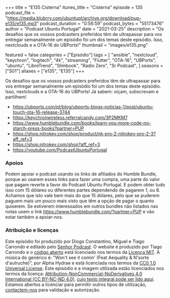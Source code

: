 +++
title = "E135 Cisterna"
itunes_title = "Cisterna"
episode = 135
podcast_file = "https://media.blubrry.com/ubuntupt/archive.org/download/pup-e135/e135.mp3"
podcast_duration = "0:56:59"
podcast_bytes = "55173476"
author = "Podcast Ubuntu Portugal"
date = "2021-03-25"
description = "Os desafios que os vossos podcasters preferidos têm de ultrapassar para vos entregar semanalmente um episódio foi um dos temas deste episódio. Isso, nextclouds e a OTA-16 do UBPorts!"
thumbnail = "images/e135.png"

featured = false
categories = ["Episódio"]
tags = [
  "ansible",
  "nextcloud",
  "keychron",
  "logitech",
  "4k",
  "streaming",
  "Flutter",
  "OTA-16",
  "UBPorts",
  "ubuntu",
  "LibreTrend",
  "Slimbook",
  "Radio Zero",
  "Sr Podcast",
]
seasons = ["S01"]
aliases = ["e135", "E135"]
+++

Os desafios que os vossos podcasters preferidos têm de ultrapassar para vos entregar semanalmente um episódio foi um dos temas deste episódio. Isso, nextclouds e a OTA-16 do UBPorts!
Já sabem: oiçam, subscrevam e partilhem!

* https://ubports.com/pt/blog/ubports-blogs-noticias-1/post/ubuntu-touch-ota-16-release-3744
* https://keychronwireless.referralcandy.com/3P2MKM7
* https://www.humblebundle.com/books/learn-you-more-code-no-starch-press-books?partner=PUP
* https://shop.nitrokey.com/shop/product/nk-pro-2-nitrokey-pro-2-3?aff_ref=3
* https://shop.nitrokey.com/shop?aff_ref=3
* https://youtube.com/PodcastUbuntuPortugal



### Apoios
Podem apoiar o podcast usando os links de afiliados do Humble Bundle, porque ao usarem esses links para fazer uma compra, uma parte do valor que pagam reverte a favor do Podcast Ubuntu Portugal.
E podem obter tudo isso com 15 dólares ou diferentes partes dependendo de pagarem 1, ou 8.
Achamos que isto vale bem mais do que 15 dólares, pelo que se puderem paguem mais um pouco mais visto que têm a opção de pagar o quanto quiserem.
Se estiverem interessados em outros bundles não listados nas notas usem o link https://www.humblebundle.com/?partner=PUP e vão estar também a apoiar-nos.

### Atribuição e licenças
Este episódio foi produzido por Diogo Constantino, Miguel e Tiago Carrondo e editado pelo [Senhor Podcast](https://senhorpodcast.pt/).
O website é produzido por Tiago Carrondo e o [código aberto](https://gitlab.com/podcastubuntuportugal/website) está licenciado nos termos da [Licença MIT](https://gitlab.com/podcastubuntuportugal/website/main/LICENSE).
A música do genérico é: "Won't see it comin' (Feat Aequality & N'sorte d'autruche)", por Alpha Hydrae e está licenciada nos termos da [CC0 1.0 Universal License](https://creativecommons.org/publicdomain/zero/1.0/).
Este episódio e a imagem utilizada estão licenciados nos termos da licença: [Attribution-NonCommercial-NoDerivatives 4.0 International (CC BY-NC-ND 4.0)](https://creativecommons.org/licenses/by-nc-nd/4.0/), [cujo texto integral pode ser lido aqui](https://creativecommons.org/licenses/by-nc-nd/4.0/legalcode). Estamos abertos a licenciar para permitir outros tipos de utilização, [contactem-nos](https://podcastubuntuportugal.org/contactos) para validação e autorização.

